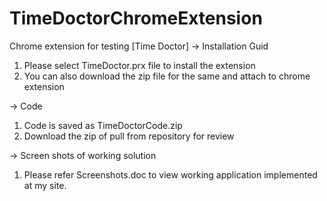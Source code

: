 # TimeDoctorChromeExtension
Chrome extension for testing [Time Doctor]
-> Installation Guid
1. Please select TimeDoctor.prx file to install the extension
2. You can also download the zip file for the same and attach to chrome extension

-> Code
1. Code is saved as TimeDoctorCode.zip
2. Download the zip of pull from repository for review

-> Screen shots of working solution
1. Please refer Screenshots.doc to view working application implemented at my site.
